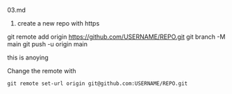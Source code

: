 03.md

1. create a new repo with https


git remote add origin https://github.com/USERNAME/REPO.git
git branch -M main
git push -u origin main


this is anoying

Change the remote with

```console
git remote set-url origin git@github.com:USERNAME/REPO.git
```
